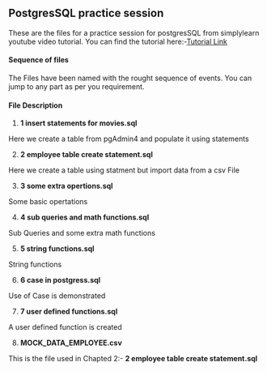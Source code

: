 ## PostgresSQL practice session
 
These are the files for a practice session for postgresSQL from simplylearn youtube video tutorial.
You can find the tutorial here:-<a href="https://youtu.be/eMIxuk0nOkU">Tutorial Link</a>

#### Sequence of files

The Files have been named with the rought sequence of events.
You can jump to any part as per you requirement.

#### File Description
1. **1 insert statements for movies.sql**

Here we create a table from pgAdmin4 and populate it using statements

2. **2 employee table create statement.sql**

Here we create a table using statment but import data from a csv File

3. **3 some extra opertions.sql**

Some basic opertations

4. **4 sub queries and math functions.sql**

Sub Queries and some extra math functions

5. **5 string functions.sql**

String functions

6. **6 case in postgress.sql**

Use of Case is demonstrated

7. **7 user defined functions.sql**

A user defined function is created

8. **MOCK_DATA_EMPLOYEE.csv**

This is the file used in Chapted 2:- **2 employee table create statement.sql**